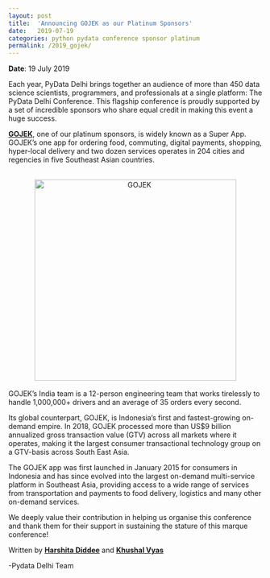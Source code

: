 ```yaml
---
layout: post
title:  'Announcing GOJEK as our Platinum Sponsors'
date:   2019-07-19
categories: python pydata conference sponsor platinum
permalink: /2019_gojek/
---
```


**Date**: 19 July 2019

Each year, PyData Delhi brings together an audience of more than 450 data science scientists, programmers, and professionals at a single platform: The PyData Delhi Conference. This flagship conference is proudly supported by a set of incredible sponsors who share equal credit in making this event a huge success. 

[**GOJEK**](https://www.gojek.io/), one of our platinum sponsors, is widely known as a Super App. GOJEK’s one app for ordering food, commuting, digital payments, shopping, hyper-local delivery and two dozen services operates in 204 cities and regencies in five Southeast Asian countries.

<br>
<center>
<img src="https://pydata.org/delhi2019/media/sponsor_files/Logo_B_G_1.png" alt="GOJEK" style="width: 400px;"/>
</center>
<br>
GOJEK’s India team is a 12-person engineering team that works tirelessly to handle 1,000,000+ drivers and an average of 35 orders every second.

Its global counterpart, GOJEK, is Indonesia’s first and fastest-growing on-demand empire. In 2018, GOJEK processed more than US$9 billion annualized gross transaction value (GTV) across all markets where it operates, making it the largest consumer transactional technology group on a GTV-basis across South East Asia.

The GOJEK app was first launched in January 2015 for consumers in Indonesia and has since evolved into the largest on-demand multi-service platform in Southeast Asia, providing access to a wide range of services from transportation and payments to food delivery, logistics and many other on-demand services.

We deeply value their contribution in helping us organise this conference and thank them for their support in sustaining the stature of this marque conference!

Written by [**Harshita Diddee**](https://in.linkedin.com/in/harshita-diddee) and [**Khushal Vyas**](https://www.linkedin.com/in/khushal-vyas/)

-Pydata Delhi Team
